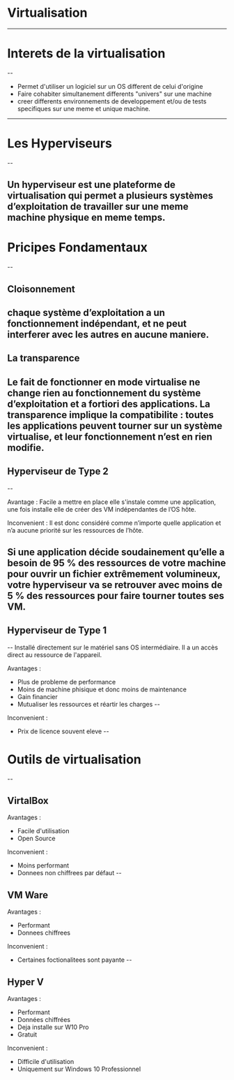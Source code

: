 # Virtualisation
---

# Interets de la virtualisation
--

- Permet d'utiliser un logiciel sur un OS different de celui d'origine
- Faire cohabiter simultanement differents "univers" sur une machine
- creer differents environnements de developpement et/ou de tests specifiques sur une meme et unique machine.
---

# Les Hyperviseurs
--

Un hyperviseur est une plateforme de virtualisation qui permet a plusieurs systèmes d’exploitation de travailler sur une meme machine physique en meme temps. 
---

 # Pricipes Fondamentaux
 --
 
 ## Cloisonnement
chaque système d’exploitation a un fonctionnement indépendant, et ne peut 
interferer avec les autres en aucune maniere.
--

## La transparence 
Le fait de fonctionner en mode virtualise ne change rien au fonctionnement du 
système d’exploitation et a fortiori des applications. 
La transparence implique la compatibilite : toutes les applications peuvent tourner sur un système virtualise, et leur fonctionnement n’est en rien modifie.
---

## Hyperviseur de Type 2
--

Avantage :
Facile a mettre en place elle s'instale comme une application, une fois installe elle de créer des VM indépendantes de l’OS hôte.

Inconvenient :
Il est donc considéré comme n’importe quelle application et n’a aucune priorité sur les ressources de l’hôte. 

Si une application décide soudainement qu’elle a besoin de 95 % des ressources de votre machine pour ouvrir un fichier extrêmement volumineux, votre hyperviseur va se retrouver avec moins de 5 % des ressources pour faire tourner toutes ses VM.
---

## Hyperviseur de Type 1
--
Installé directement sur le matériel sans OS intermédiaire. Il a un accès direct au ressource de l'appareil.  

Avantages :
- Plus de probleme de performance 
- Moins de machine phisique et donc moins de maintenance
- Gain financier
- Mutualiser les ressources et réartir les charges
--

Inconvenient :
- Prix de licence souvent eleve
--


# Outils de virtualisation
--

## VirtalBox

Avantages : 
- Facile d'utilisation
- Open Source

Inconvenient :
- Moins performant
- Donnees non chiffrees par défaut
--

## VM Ware

Avantages : 
- Performant 
- Donnees chiffrees

Inconvenient :
- Certaines foctionalitees sont payante 
--

## Hyper V

Avantages : 
- Performant
- Données chiffrées
- Deja installe sur W10 Pro
- Gratuit

Inconvenient :
- Difficile d'utilisation
- Uniquement sur Windows 10 Professionnel


